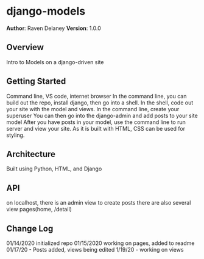 # django-models

**Author**: Raven Delaney
**Version**: 1.0.0 

## Overview
<!-- Provide a high level overview of what this application is and why you are building it, beyond the fact that it's an assignment for a Code Fellows 401 class. (i.e. What's your problem domain?) -->

Intro to Models on a django-driven site

## Getting Started
<!-- What are the steps that a user must take in order to build this app on their own machine and get it running? -->
Command line, VS code, internet browser
In the command line, you can build out the repo, install django, then go into a shell. 
In the shell, code out your site with the model and views.
In the command line, create your superuser
You can then go into the django-admin and add posts to your site model
After you have posts in your model, use the command line to run server and view your site. 
As it is built with HTML, CSS can be used for styling.

## Architecture
<!-- Provide a detailed description of the application design. What technologies (languages, libraries, etc) you're using, and any other relevant design information. This is also an area which you can include any visuals; flow charts, example usage gifs, screen captures, etc.-->
Built using Python, HTML, and Django

## API
<!-- Provide detailed instructions for your applications usage. This should include any methods or endpoints available to the user/client/developer. Each section should be formatted to provide clear syntax for usage, example calls including input data requirements and options, and example responses or return values. -->
on localhost, there is an admin view to create posts
there are also several view pages(home, /detail)


## Change Log
<!-- Use this are to document the iterative changes made to your application as each feature is successfully implemented. Use time stamps. Here's an example:
01-01-2001 4:59pm - Added functionality to add and delete some things.
-->
01/14/2020 initialized repo
01/15/2020 working on pages, added to readme
01/17/20 - Posts added, views being edited
1/19/20 - working on views



